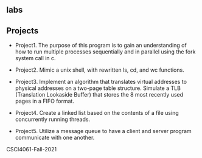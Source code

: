 
## labs
## Projects

- Project1. The purpose of this program is to gain an understanding of how to run multiple processes sequentially and in parallel using the fork system call in c. 

- Project2. Mimic a unix shell, with rewritten ls, cd, and wc functions.

- Project3. Implement an algorithm that translates virtual addresses to physical addresses on a two-page table structure. Simulate a TLB (Translation Lookaside Buffer) that stores the 8 most recently used pages in a FIFO format.


- Project4. Create a linked list based on the contents of a file using concurrently running threads. 

- Project5. Utilize a message queue to have a client and server program communicate with one another. 

CSCI4061-Fall-2021



